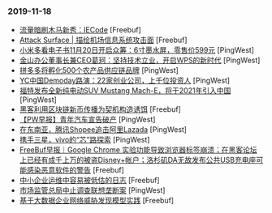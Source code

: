 ### 2019-11-18

* [流量暗刷木马新秀：IECode](https://www.freebuf.com/articles/system/218737.html) [Freebuf]
* [Attack Surface | 描绘机场信息系统攻击面](https://www.freebuf.com/articles/terminal/217342.html) [Freebuf]
* [小米多看电子书11月20日开启众筹：6寸墨水屏，零售价599元](https://www.pingwest.com/w/197874) [PingWest]
* [金山办公董事长兼CEO葛珂：坚持技术立业，开启WPS的新时代](https://www.pingwest.com/w/197871) [PingWest]
* [拼多多将孵化500个农产品供应链品牌](https://www.pingwest.com/w/197869) [PingWest]
* [YC中国Demoday路演：22家创业公司，上千位投资人](https://www.pingwest.com/w/197867) [PingWest]
* [福特发布全新纯电动SUV Mustang Mach-E，将于2021年引入中国](https://www.pingwest.com/w/197864) [PingWest]
* [黑客利用区块链新币传播为契机构造诱饵](https://www.freebuf.com/articles/system/218802.html) [Freebuf]
* [【PW早报】青年汽车宣告破产](https://www.pingwest.com/w/197844) [PingWest]
* [在东南亚，腾讯Shopee追击阿里Lazada](https://www.pingwest.com/a/197819) [PingWest]
* [携手三星，vivo的“芯”路探索](https://www.pingwest.com/a/197834) [PingWest]
* [FreeBuf早报｜Google Chrome 实验功能导致浏览器标签崩溃；在黑客论坛上已经有成千上万的被盗Disney+帐户；洛杉矶DA无故发布公共USB充电座可能感染恶意软件的警告](https://www.freebuf.com/news/220290.html) [Freebuf]
* [中小企业运维中容易被低估的日志](https://www.freebuf.com/articles/network/219372.html) [Freebuf]
* [市场监管总局中止调查联想垄断案](https://www.pingwest.com/w/197855) [PingWest]
* [基于大数据企业网络威胁发现模型实践](https://www.freebuf.com/articles/es/219373.html) [Freebuf]
